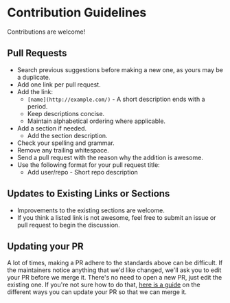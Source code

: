 # Contribution Guidelines

Contributions are welcome!

## Pull Requests

- Search previous suggestions before making a new one, as yours may be a duplicate.
- Add one link per pull request.
- Add the link:
  - `[name](http://example.com/)` - A short description ends with a period.
  - Keep descriptions concise.
  - Maintain alphabetical ordering where applicable.
- Add a section if needed.
  - Add the section description.
- Check your spelling and grammar.
- Remove any trailing whitespace.
- Send a pull request with the reason why the addition is awesome.
- Use the following format for your pull request title:
  - Add user/repo - Short repo description

## Updates to Existing Links or Sections

- Improvements to the existing sections are welcome.
- If you think a listed link is not awesome, feel free to submit an issue or pull request to begin the discussion.

## Updating your PR

A lot of times, making a PR adhere to the standards above can be difficult.
If the maintainers notice anything that we'd like changed, we'll ask you to
edit your PR before we merge it. There's no need to open a new PR, just edit
the existing one. If you're not sure how to do that,
[here is a guide](https://github.com/RichardLitt/knowledge/blob/master/github/amending-a-commit-guide.md)
on the different ways you can update your PR so that we can merge it.
